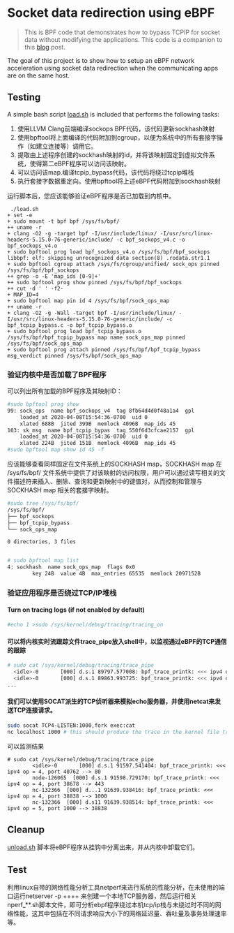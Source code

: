 # Socket data redirection using eBPF

> This is BPF code that demonstrates how to bypass TCPIP for socket data without modifying the applications. This code is a companion to this [blog](https://cyral.com/blog/how-to-ebpf-accelerating-cloud-native) post. 

The goal of this project is to show how to setup an eBPF network acceleration using socket data redirection when the communicating apps are on the same host.


## Testing

A simple bash script [load.sh](./load.sh) is included that performs the following tasks:

1. 使用LLVM Clang前端编译sockops BPF代码，该代码更新sockhash映射
2. 使用bpftool将上面编译的代码附加到cgroup，以便为系统中的所有套接字操作（如建立连接等）调用它。
3. 提取由上述程序创建的sockhash映射的id，并将该映射固定到虚拟文件系统，使得第二eBPF程序可以访问该映射。
4. 可以访问该map.编译tcpip_bypass代码，该代码将绕过tcpip堆栈
5. 执行套接字数据重定向。使用bpftool将上述eBPF代码附加到sockhash映射

运行脚本后，您应该能够验证eBPF程序是否已加载到内核中。

```shell
 ./load.sh
+ set -e
+ sudo mount -t bpf bpf /sys/fs/bpf/
++ uname -r
+ clang -O2 -g -target bpf -I/usr/include/linux/ -I/usr/src/linux-headers-5.15.0-76-generic/include/ -c bpf_sockops_v4.c -o bpf_sockops_v4.o
+ sudo bpftool prog load bpf_sockops_v4.o /sys/fs/bpf/bpf_sockops
libbpf: elf: skipping unrecognized data section(8) .rodata.str1.1
+ sudo bpftool cgroup attach /sys/fs/cgroup/unified/ sock_ops pinned /sys/fs/bpf/bpf_sockops
++ grep -o -E 'map_ids [0-9]+'
++ sudo bpftool prog show pinned /sys/fs/bpf/bpf_sockops
++ cut -d ' ' -f2-
+ MAP_ID=4
+ sudo bpftool map pin id 4 /sys/fs/bpf/sock_ops_map
++ uname -r
+ clang -O2 -g -Wall -target bpf -I/usr/include/linux/ -I/usr/src/linux-headers-5.15.0-76-generic/include/ -c bpf_tcpip_bypass.c -o bpf_tcpip_bypass.o
+ sudo bpftool prog load bpf_tcpip_bypass.o /sys/fs/bpf/bpf_tcpip_bypass map name sock_ops_map pinned /sys/fs/bpf/sock_ops_map
+ sudo bpftool prog attach pinned /sys/fs/bpf/bpf_tcpip_bypass msg_verdict pinned /sys/fs/bpf/sock_ops_map
```

### 验证内核中是否加载了BPF程序

可以列出所有加载的BPF程序及其映射ID：

```bash
#sudo bpftool prog show
99: sock_ops  name bpf_sockops_v4  tag 8fb64d4d0f48a1a4  gpl
	loaded_at 2020-04-08T15:54:36-0700  uid 0
	xlated 688B  jited 399B  memlock 4096B  map_ids 45
103: sk_msg  name bpf_tcpip_bypas  tag 550f6d3cfcae2157  gpl
	loaded_at 2020-04-08T15:54:36-0700  uid 0
	xlated 224B  jited 151B  memlock 4096B  map_ids 45
#sudo bpftool map show id 45 -f
```

应该能够查看同样固定在文件系统上的SOCKHASH map，SOCKHASH map 在 /sys/fs/bpf/ 文件系统中提供了对该映射的访问权限，用户可以通过读写相关的文件描述符来插入、删除、查询和更新映射中的键值对，从而控制和管理与 SOCKHASH map 相关的套接字映射。

```bash
#sudo tree /sys/fs/bpf/
/sys/fs/bpf/
├── bpf_sockops
├── bpf_tcpip_bypass
└── sock_ops_map

0 directories, 3 files


# sudo bpftool map list
4: sockhash  name sock_ops_map  flags 0x0
        key 24B  value 4B  max_entries 65535  memlock 2097152B
```

### 验证应用程序是否绕过TCP/IP堆栈

#### Turn on tracing logs (if not enabled by default)
```bash
#echo 1 >sudo /sys/kernel/debug/tracing/tracing_on
```
#### 可以将内核实时流跟踪文件trace_pipe放入shell中，以监视通过eBPF的TCP通信的跟踪
```bash
# sudo cat /sys/kernel/debug/tracing/trace_pipe
  <idle>-0       [000] d.s.1 89797.577008: bpf_trace_printk: <<< ipv4 op = 4, port 38902 --> 80
  <idle>-0       [000] d.s.1 89863.993725: bpf_trace_printk: <<< ipv4 op = 4, port 58380 --> 443
...
```

#### 我们可以使用SOCAT派生的TCP侦听器来模拟echo服务器，并使用netcat来发送TCP连接请求。

```bash
sudo socat TCP4-LISTEN:1000,fork exec:cat
nc localhost 1000 # this should produce the trace in the kernel file trace_pipe
```
可以监测结果
```shell
# sudo cat /sys/kernel/debug/tracing/trace_pipe
        <idle>-0       [000] d.s.1 91597.541404: bpf_trace_printk: <<< ipv4 op = 4, port 40762 --> 80
        node-126065  [000] d.s.1 91598.729170: bpf_trace_printk: <<< ipv4 op = 4, port 38678 --> 443
        nc-132366  [000] d...1 91639.938416: bpf_trace_printk: <<< ipv4 op = 4, port 38838 --> 1000
        nc-132366  [000] d.s11 91639.938514: bpf_trace_printk: <<< ipv4 op = 5, port 1000 --> 38838
```

## Cleanup

 [unload.sh](./unload.sh) 脚本将eBPF程序从挂钩中分离出来，并从内核中卸载它们。

## Test

利用linux自带的网络性能分析工具netperf来进行系统的性能分析，在未使用的端口运行netserver -p ++++ 来创建一个本地TCP服务器，然后运行相关nperf_**.sh脚本文件，即可分析ebpf程序绕过本机tcp/ip栈与未绕过时不同的网络性能，这其中包括在不同请求响应大小下的网络延迟量、吞吐量及事务处理速率等。
